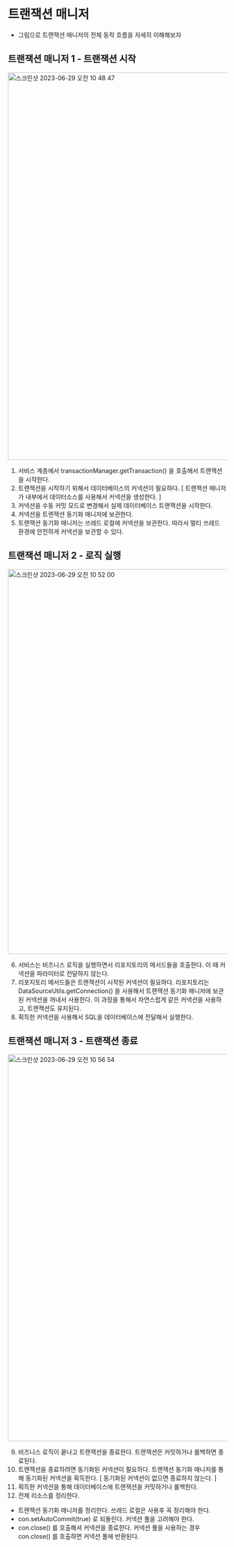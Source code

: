 # 트랜잭션 매니저 
- 그림으로 트랜잭션 매니저의 전체 동작 흐름을 자세히 이해해보자

## 트랜잭션 매니저 1 - 트랜잭션 시작
<img width="891" alt="스크린샷 2023-06-29 오전 10 48 47" src="https://github.com/novicePGT/learn-jdbc/assets/91667488/ca7c2c5e-3ec9-40b9-a5ae-a74d0bb69d10">

1. 서비스 계층에서 transactionManager.getTransaction() 을 호출해서 트랜잭션을 시작한다.
2. 트랜잭션을 시작하기 위해서 데이터베이스의 커넥션이 필요하다. [ 트랜잭션 매니저가 내부에서 데이터소스를 사용해서 커넥션을 생성한다. ]
3. 커넥션을 수동 커밋 모드로 변경해서 실제 데이터베이스 트랜잭션을 시작한다.
4. 커넥션을 트랜잭션 동기화 매니저에 보관한다.
5. 트랜잭션 동기화 매니저는 쓰레드 로컬에 커넥션을 보관한다. 따라서 멀티 쓰레드 환경에 안전하게 커넥션을 보관할 수 있다.

## 트랜잭션 매니저 2 - 로직 실행
<img width="885" alt="스크린샷 2023-06-29 오전 10 52 00" src="https://github.com/novicePGT/learn-jdbc/assets/91667488/cbb37e59-18df-4c27-9954-645624f6667e">

 6. 서비스는 비즈니스 로직을 실행하면서 리포지토리의 메서드들을 호출한다. 이 때 커넥션을 파라미터로 전달하지 않는다.
 7. 리포지토리 메서드들은 트랜잭션이 시작된 커넥션이 필요하다. 리포지토리는 DataSourceUtils.getConnection() 을 사용해서 트랜잭션 동기화 매니저에 보관된 커넥션을 꺼내서 사용한다. 이 과정을 통해서 자연스럽게 같은 커넥션을 사용하고, 트랜잭션도 유지된다.
 8. 획득한 커넥션을 사용해서 SQL을 데이터베이스에 전달해서 실행한다.

## 트랜잭션 매니저 3 - 트랜잭션 종료
<img width="890" alt="스크린샷 2023-06-29 오전 10 56 54" src="https://github.com/novicePGT/learn-jdbc/assets/91667488/f8c87f00-ac07-4553-b31e-a80b6e546ff9">

9. 비즈니스 로직이 끝나고 트랜잭션을 종료한다. 트랜잭션은 커밋하거나 롤백하면 종료된다.
10. 트랜잭션을 종료하려면 동기화된 커넥션이 필요하다. 트랜잭션 동기화 매니저를 통해 동기화된 커넥션을 획득한다. [ 동기화된 커넥션이 없으면 종료하지 않는다. ]
11. 획득한 커넥션을 통해 데이터베이스에 트랜잭션을 커밋하거나 롤백한다.
12. 전체 리소스를 정리한다.
   - 트랜잭션 동기화 매니저를 정리한다. 쓰레드 로컬은 사용후 꼭 정리해야 한다.
   - con.setAutoCommit(true) 로 되돌린다. 커넥션 풀을 고려해야 한다.
   - con.close() 를 호출해셔 커넥션을 종료한다. 커넥션 풀을 사용하는 경우 con.close() 를 호출하면 커넥션 풀에 반환된다.


